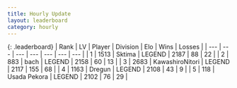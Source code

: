 ```yaml
---
title: Hourly Update
layout: leaderboard
category: hourly
---
```


{: .leaderboard}
| Rank | LV | Player | Division | Elo | Wins | Losses |
| --- | --- | --- | --- | --- | --- | --- |
| <span data-change="0">1</span> | 1513 | <span title="ID: 353063">Sktima</span> | LEGEND | <span data-change="0">2187</span> | <span data-change="0">88</span> | <span data-change="0">22</span> |
| <span data-change="0">2</span> | 883 | <span title="ID: 281795">bach</span> | LEGEND | <span data-change="0">2158</span> | <span data-change="0">60</span> | <span data-change="0">13</span> |
| <span data-change="0">3</span> | 2683 | <span title="ID: 164871">KawashiroNitori</span> | LEGEND | <span data-change="0">2117</span> | <span data-change="0">155</span> | <span data-change="0">68</span> |
| <span data-change="1">4</span> | 1163 | <span title="ID: 337810">Dregun</span> | LEGEND | <span data-change="9">2108</span> | <span data-change="2">43</span> | <span data-change="0">9</span> |
| <span data-change="-1">5</span> | 118 | <span title="ID: 641994">Usada Pekora</span> | LEGEND | <span data-change="0">2102</span> | <span data-change="0">76</span> | <span data-change="0">29</span> |